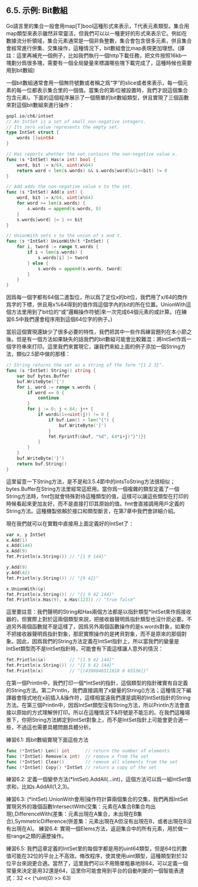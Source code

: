 ## 6.5. 示例: Bit數組

Go語言里的集合一般會用map[T]bool這種形式來表示，T代表元素類型。集合用map類型來表示雖然非常靈活，但我們可以以一種更好的形式來表示它。例如在數據流分析領域，集合元素通常是一個非負整數，集合會包含很多元素，併且集合會經常進行併集、交集操作，這種情況下，bit數組會比map表現更加理想。(譯註：這里再補充一個例子，比如我們執行一個http下載任務，把文件按照16kb一塊劃分爲很多塊，需要有一個全局變量來標識哪些塊下載完成了，這種時候也需要用到bit數組)

一個bit數組通常會用一個無符號數或者稱之爲“字”的slice或者來表示，每一個元素的每一位都表示集合里的一個值。當集合的第i位被設置時，我們才説這個集合包含元素i。下面的這個程序展示了一個簡單的bit數組類型，併且實現了三個函數來對這個bit數組來進行操作：

```go
gopl.io/ch6/intset
// An IntSet is a set of small non-negative integers.
// Its zero value represents the empty set.
type IntSet struct {
    words []uint64
}

// Has reports whether the set contains the non-negative value x.
func (s *IntSet) Has(x int) bool {
    word, bit := x/64, uint(x%64)
    return word < len(s.words) && s.words[word]&(1<<bit) != 0
}

// Add adds the non-negative value x to the set.
func (s *IntSet) Add(x int) {
    word, bit := x/64, uint(x%64)
    for word >= len(s.words) {
        s.words = append(s.words, 0)
    }
    s.words[word] |= 1 << bit
}

// UnionWith sets s to the union of s and t.
func (s *IntSet) UnionWith(t *IntSet) {
    for i, tword := range t.words {
        if i < len(s.words) {
            s.words[i] |= tword
        } else {
            s.words = append(s.words, tword)
        }
    }
}

```
因爲每一個字都有64個二進製位，所以爲了定位x的bit位，我們用了x/64的商作爲字的下標，併且用x%64得到的值作爲這個字內的bit的所在位置。UnionWith這個方法里用到了bit位的“或”邏輯操作符號|來一次完成64個元素的或計算。(在練習6.5中我們還會程序用到這個64位字的例子。)

當前這個實現還缺少了很多必要的特性，我們把其中一些作爲練習題列在本小節之後。但是有一個方法如果缺失的話我們的bit數組可能會比較難混：將IntSet作爲一個字符串來打印。這里我們來實現它，讓我們來給上面的例子添加一個String方法，類似2.5節中做的那樣：

```go
// String returns the set as a string of the form "{1 2 3}".
func (s *IntSet) String() string {
    var buf bytes.Buffer
    buf.WriteByte('{')
    for i, word := range s.words {
        if word == 0 {
            continue
        }
        for j := 0; j < 64; j++ {
            if word&(1<<uint(j)) != 0 {
                if buf.Len() > len("{") {
                    buf.WriteByte('}')
                }
                fmt.Fprintf(&buf, "%d", 64*i+j)"}")}}
            }
        }
    }
    buf.WriteByte('}')
    return buf.String()
}
```

這里留意一下String方法，是不是和3.5.4節中的intsToString方法很相似；bytes.Buffer在String方法里經常這麽用。當你爲一個複雜的類型定義了一個String方法時，fmt包就會特殊對待這種類型的值，這樣可以讓這些類型在打印的時候看起來更加友好，而不是直接打印其原始的值。fmt會直接調用用戶定義的String方法。這種機製依賴於接口和類型斷言，在第7章中我們會詳細介紹。

現在我們就可以在實戰中直接用上面定義好的IntSet了：
```go
var x, y IntSet
x.Add(1)
x.Add(144)
x.Add(9)
fmt.Println(x.String()) // "{1 9 144}"

y.Add(9)
y.Add(42)
fmt.Println(y.String()) // "{9 42}"

x.UnionWith(&y)
fmt.Println(x.String()) // "{1 9 42 144}"
fmt.Println(x.Has(9), x.Has(123)) // "true false"
```

這里要註意：我們聲明的String和Has兩個方法都是以指針類型*IntSet來作爲接收器的，但實際上對於這兩個類型來説，把接收器聲明爲指針類型也沒什麽必要。不過另外兩個函數就不是這樣了，因爲另外兩個函數操作的是s.words對象，如果你不把接收器聲明爲指針對象，那麽實際操作的是拷貝對象，而不是原來的那個對象。因此，因爲我們的String方法定義在IntSet指針上，所以當我們的變量是IntSet類型而不是IntSet指針時，可能會有下面這樣讓人意外的情況：
```go
fmt.Println(&x)         // "{1 9 42 144}"
fmt.Println(x.String()) // "{1 9 42 144}"
fmt.Println(x)          // "{[4398046511618 0 65536]}"
```
在第一個Println中，我們打印一個*IntSet的指針，這個類型的指針確實有自定義的String方法。第二Println，我們直接調用了x變量的String()方法；這種情況下編譯器會隱式地在x前插入&操作符，這樣相當遠我們還是調用的IntSet指針的String方法。在第三個Println中，因爲IntSet類型沒有String方法，所以Println方法會直接以原始的方式理解併打印。所以在這種情況下&符號是不能忘的。在我們這種場景下，你把String方法綁定到IntSet對象上，而不是IntSet指針上可能會更合適一些，不過這也需要具體問題具體分析。

練習6.1: 爲bit數組實現下面這些方法
```go
func (*IntSet) Len() int      // return the number of elements
func (*IntSet) Remove(x int)  // remove x from the set
func (*IntSet) Clear()        // remove all elements from the set
func (*IntSet) Copy() *IntSet // return a copy of the set
```

練習6.2: 定義一個變參方法(*IntSet).AddAll(...int)，這個方法可以爲一組IntSet值求和，比如s.AddAll(1,2,3)。

練習6.3: (*IntSet).UnionWith會用|操作符計算兩個集合的交集，我們再爲IntSet實現另外的幾個函數IntersectWith(交集：元素在A集合B集合均出現),DifferenceWith(差集：元素出現在A集合，未出現在B集合),SymmetricDifference(併差集：元素出現在A但沒有出現在B，或者出現在B沒有出現在A)。
練習6.4: 實現一個Elems方法，返迴集合中的所有元素，用於做一些range之類的遍歷操作。

練習6.5: 我們這章定義的IntSet里的每個字都是用的uint64類型，但是64位的數值可能在32位的平台上不高效。脩改程序，使其使用uint類型，這種類型對於32位平台來説更合適。當然了，這里我們可以不用簡單粗暴地除64，可以定義一個常量來決定是用32還是64，這里你可能會用到平台的自動判斷的一個智能表達式：32 << (^uint(0) >> 63)
